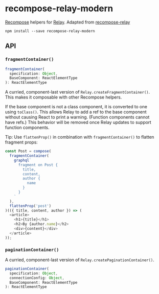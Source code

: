 recompose-relay-modern
======================


[Recompose](https://github.com/acdlite/recompose) helpers for [Relay](https://facebook.github.io/relay). Adapted from [recompose-relay](https://www.npmjs.com/package/recompose-relay)

```
npm install --save recompose-relay-modern
```

## API

### `fragmentContainer()`

```js
fragmentContainer(
  specification: Object,
  BaseComponent: ReactElementType
): ReactElementType
```

A curried, component-last version of `Relay.createFragmentContainer()`. This makes it composable with other Recompose helpers.

If the base component is not a class component, it is converted to one using `toClass()`. This allows Relay to add a ref to the base component without causing React to print a warning. (Function components cannot have refs.) This behavior will be removed once Relay updates to support function components.

Tip: Use `flattenProp()` in combination with `fragmentContainer()` to flatten fragment props:

```js
const Post = compose(
  fragmentContainer(
    graphql`
      fragment on Post {
        title,
        content,
        author {
          name
        }
      }
    `
  ),
  flattenProp('post')
)(({ title, content, author }) => (
  <article>
    <h1>{title}</h1>
    <h2>By {author.name}</h2>
    <div>{content}</div>
  </article>
));
```

### `paginationContainer()`
A curried, component-last version of `Relay.createPaginationContainer()`.

```js
paginationContainer(
  specification: Object,
  connectionConfig: Object,
  BaseComponent: ReactElementType
): ReactElementType
```
